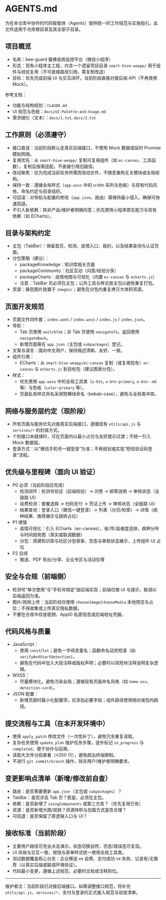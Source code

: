 # AGENTS.md

为在本仓库中协作的代码智能体（Agents）提供统一的工作规范与实施指引。此文件适用于仓库根目录及其全部子目录。

## 项目概览
- 名称：bee-guard 蜜蜂疫病监控平台（微信小程序）
- 形态：现有小程序主工程，内含一个遗留项目目录 `smart-hive-weapp/` 用于组件与经验复用（不可直接路径引用，需复制改造）
- 目标：优先完成前端 UI 与交互闭环，当前阶段直接对接后端 API（不再使用 Mock）。

参考文档：
- 功能与结构规划：`CLAUDE.md`
- UI 规范与色板：`docs/UI-Palette-and-Usage.md`
- 需求细化（文本）：`docs/1.txt`, `docs/2.txt`

## 工作原则（必须遵守）
- 接口直连：当前阶段默认走真实后端接口，不使用 Mock 数据或延时 Promise 模拟网络。
- 复用优先：从 `smart-hive-weapp/` 复制可复用组件（如 `ec-canvas`、工具函数），复制后按需适配，不直接引用旧路径。
- 改动聚焦：仅为完成当前任务所需而改动文件，不随意重构无关模块或全局结构。
- 保持一致：遵循全局样式（`app.wxss` 中的 u-btn 系列与色板）与现有代码风格、命名约定与目录组织。
- 可回滚：对导航与配置的修改（`app.json`、路由）需保持最小侵入，确保可快速回退。
- 不引入新依赖：除非产品/维护者明确同意；优先使用小程序原生能力与现有依赖（如 ECharts）。

## 目录与架构约定
- 主包（TabBar）：保留首页、检测、疫情入口、我的，以及结果查询与认证页面。
- 分包策略（建议）：
  - packageKnowledge：知识库相关页面
  - packageCommunity：社区互动（问答/经验分享）
  - packageCharts：疫情地图与可视化（内置 `ec-canvas` 与 `echarts.js`）
  - 注意：TabBar 页必须在主包；公共工具与样式放主包以避免重复打包。
- 资源：静态图片放置于 `images/`；避免在分包内重复拷贝大体积资源。

## 页面开发规范
- 页面文件四件套：`index.wxml` / `index.wxss` / `index.js` / `index.json`。
- 导航：
  - Tab 页使用 `switchTab`；非 Tab 页使用 `navigateTo`，返回使用 `navigateBack`。
  - 新增页面需在 `app.json`（主包或 `subpackages`）登记。
- 文案与语言：面向中文用户，保持描述清晰、友好、一致。
- 组件引用：
  - ECharts：从 `smart-hive-weapp/ec-canvas` 复制（或复用现有）`ec-canvas` 与 `echarts.js` 到目标包（建议图表分包）。
- 样式：
  - 优先使用 `app.wxss` 中的全局工具类（`u-btn`, `u-btn-primary`, `u-btn--md` 等）与色板（`color-primary` 等）。
  - 页面私有样式命名采用短横线命名（kebab-case），避免与全局类冲突。

## 网络与服务层约定（现阶段）
- 所有页面与服务优先对接真实后端接口，遵循现有 `utils/api.js` 与 `services/*` 的封装方式。
- 个别接口未就绪时，可在页面内以最小占位与友好提示过渡；不统一引入 Mock 数据层。
- 登录方式：以“微信手机号一键登录”为准；不再规划或实现“短信验证码登录”流程。

## 优先级与里程碑（面向 UI 验证）
- P0 必须（当前阶段应完成）
  - 检测闭环：检测号验证（前端校验）→ 问卷 → 邮寄说明 → 审核状态（全链路 UI）
  - 自费检测：套餐选择 → 扫码支付 → 凭证上传 → 审核状态（全链路 UI）
  - 结果查询：登录入口（微信一键登录）→ 列表（分页/检索）→ 详情（病种结果、推荐展示与跳转占位）
- P1 增强
  - 疫情可视化：引入 ECharts（ec-canvas），省/市/县维度选择，病种分布与时间趋势图（真实或联调数据）
  - 分包：搭建知识库与社区分包骨架、空态与审核状态展示，上传组件 UI 占位
- P2 后续
  - 推送、PDF 导出/分享、企业专区与活动位等

## 安全与合规（前端侧）
- 检测号“单次使用”与“手机号绑定”由后端实现；前端仅做 UI 与提示，联调以后端返回为准。
- 图片/视频上传：当前阶段仅使用 `chooseImage`/`chooseMedia` 本地预览与占位；不得收集或上传真实隐私数据。
- 不要在仓库中存放密钥、AppID 私密信息或后端地址凭据。

## 代码风格与质量
- JavaScript：
  - 使用 `const`/`let`；避免一字母变量名；函数命名动宾短语（如 `verifyAndStartDetection`）。
  - 避免在代码中加入大段注释或版权声明；必要时以简短块注释说明复杂逻辑。
- WXSS：
  - 尽量模块化，避免污染全局；遵循现有页面命名风格（如 `home-xxx`、`detection-card`）。
- JSON 配置：
  - 新增页面时最小化配置项，仅添加必要字段；组件路径使用相对或包内路径。

## 提交流程与工具（在本开发环境中）
- 使用 `apply_patch` 修改文件（一次性补丁），避免冗余重复读取。
- 复杂任务使用 `update_plan` 维护任务步骤，逐步标记 `in_progress` 与 `completed`，便于协作与回溯。
- 读取大文件分段查看（≤250 行），避免超出终端限制。
- 不进行 `git commit/branch` 操作，除非用户/维护者明确要求。

## 变更影响点清单（新增/修改前自查）
- 路由：是否需要更新 `app.json`（主包或 `subpackages`）？
- TabBar：是否涉及 Tab 页？若是，必须在主包。
- 依赖：是否新增了 `usingComponents` 或第三方库？（优先复用已有）
- 资源：是否新增大图/视频？资源体积与加载方式是否合理？
- 可回退：是否保留了原逻辑入口与 UI？

## 接收标准（当前阶段）
- 主要用户路径可完全点击演示，状态切换自然，空态/错误态可复现。
- UI 风格与交互一致，按钮与表单样式统一使用全局工具类。
- 测试数据覆盖核心分支：企业赠送 vs 自费、支付成功 vs 失败、记录有/无推荐（以真实后端或联调环境验证）。
- 代码最小变更，遵循上述规范，必要的文档或注释到位。

---
维护者注：当前阶段已对接后端接口。如需调整接口规范，将补充 `utils/api.js`、`services/*`、支付与登录的正式接入规范与验收清单。
